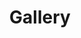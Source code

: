 ---
title: Gallery
description: With a passion for capturing the essence of daily life, roaming the streets with my camera in hand - capturing life's unscripted moments on an eternal canvas. Beauty is found in everyday scenes, from the streets to mountain peaks telling silent stories through the lens of modest yet mighty equipment. 

layout: gallery

content:
  - url: IMG_0160.jpg
  - url: IMG_0420.jpg
  - url: IMG_0577.jpg
  - url: IMG_0644.jpg
  - url: IMG_3833.jpg
  - url: IMG_4558.jpg
  - url: IMG_4962.jpg
  - url: IMG_6601.jpg
  - url: IMG_8881.jpg
  - url: IMG_9980.jpg
  - url: IMG_0179.jpg
  - url: IMG_0423.jpg
  - url: IMG_0584.jpg
  - url: IMG_0690.jpg
  - url: IMG_4007.jpg
  - url: IMG_4597.jpg
  - url: IMG_5018.jpg
  - url: IMG_6669.jpg
  - url: IMG_9059.jpg
  - url: IMG_0010.jpg
  - url: IMG_0184.jpg
  - url: IMG_0435.jpg
  - url: IMG_0596.jpg
  - url: IMG_0694.jpg
  - url: IMG_4137.jpg
  - url: IMG_4665.jpg
  - url: IMG_5022.jpg
  - url: IMG_7399.jpg
  - url: IMG_9370.jpg
  - url: IMG_0088.jpg
  - url: IMG_0330.jpg
  - url: IMG_0447.jpg
  - url: IMG_0609.jpg
  - url: IMG_0803.jpg
  - url: IMG_4306.jpg
  - url: IMG_4724.jpg
  - url: IMG_5027.jpg
  - url: IMG_7408.jpg
  - url: IMG_9405.jpg
  - url: IMG_0117.jpg
  - url: IMG_0396.jpg
  - url: IMG_0469.jpg
  - url: IMG_0612.jpg
  - url: IMG_0812.jpg
  - url: IMG_4468.jpg
  - url: IMG_4746.jpg
  - url: IMG_5926.jpg
  - url: IMG_7774.jpg
  - url: IMG_9857.jpg
  - url: IMG_0122.jpg
  - url: IMG_0404.jpg
  - url: IMG_0521.jpg
  - url: IMG_0614.jpg
  - url: IMG_3817.jpg
  - url: IMG_4471.jpg
  - url: IMG_4956.jpg
  - url: IMG_6499.jpg
  - url: IMG_8298.jpg
  - url: IMG_9894.jpg
---